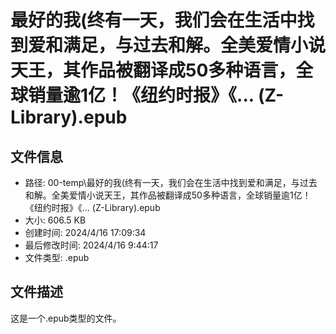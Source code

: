 ﻿# 最好的我(终有一天，我们会在生活中找到爱和满足，与过去和解。全美爱情小说天王，其作品被翻译成50多种语言，全球销量逾1亿！《纽约时报》《... (Z-Library).epub

## 文件信息
- 路径: 00-temp\最好的我(终有一天，我们会在生活中找到爱和满足，与过去和解。全美爱情小说天王，其作品被翻译成50多种语言，全球销量逾1亿！《纽约时报》《... (Z-Library).epub
- 大小: 606.5 KB
- 创建时间: 2024/4/16 17:09:34
- 最后修改时间: 2024/4/16 9:44:17
- 文件类型: .epub

## 文件描述
这是一个.epub类型的文件。


